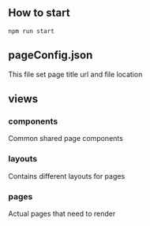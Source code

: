 ## How to start

```
npm run start
```

## pageConfig.json

This file set page title url and file location

## views

### components

Common shared page components

### layouts

Contains different layouts for pages

### pages

Actual pages that need to render
